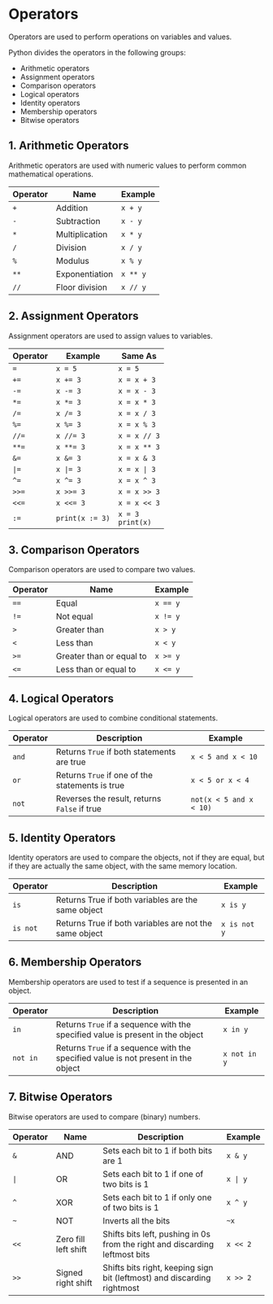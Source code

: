 # Operators

Operators are used to perform operations on variables and values.

Python divides the operators in the following groups:
- Arithmetic operators
- Assignment operators
- Comparison operators
- Logical operators
- Identity operators
- Membership operators
- Bitwise operators

## 1. Arithmetic Operators

Arithmetic operators are used with numeric values to perform common mathematical operations.

| Operator | Name           | Example   |
|----------|----------------|-----------|
| `+`      | Addition       | `x + y`   |
| `-`      | Subtraction    | `x - y`   |
| `*`      | Multiplication | `x * y`   |
| `/`      | Division       | `x / y`   |
| `%`      | Modulus        | `x % y`   |
| `**`     | Exponentiation | `x ** y`  |
| `//`     | Floor division | `x // y`  |


## 2. Assignment Operators

Assignment operators are used to assign values to variables.

| Operator | Example        | Same As        |
|----------|----------------|----------------|
| `=`      | `x = 5`        | `x = 5`        |
| `+=`     | `x += 3`       | `x = x + 3`    |
| `-=`     | `x -= 3`       | `x = x - 3`    |
| `*=`     | `x *= 3`       | `x = x * 3`    |
| `/=`     | `x /= 3`       | `x = x / 3`    |
| `%=`     | `x %= 3`       | `x = x % 3`    |
| `//=`    | `x //= 3`      | `x = x // 3`   |
| `**=`    | `x **= 3`      | `x = x ** 3`   |
| `&=`     | `x &= 3`       | `x = x & 3`    |
| `\|=`     | `x \|= 3`     | `x = x \| 3`   |
| `^=`     | `x ^= 3`       | `x = x ^ 3`    |
| `>>=`    | `x >>= 3`      | `x = x >> 3`   |
| `<<=`    | `x <<= 3`      | `x = x << 3`   |
| `:=`     | `print(x := 3)`| `x = 3` <br/>`print(x)`|


## 3. Comparison Operators

Comparison operators are used to compare two values.

| Operator | Name                        | Example   |
|----------|-----------------------------|-----------|
| `==`     | Equal                        | `x == y`  |
| `!=`     | Not equal                   | `x != y`  |
| `>`      | Greater than                | `x > y`   |
| `<`      | Less than                   | `x < y`   |
| `>=`     | Greater than or equal to    | `x >= y`  |
| `<=`     | Less than or equal to       | `x <= y`  |


## 4. Logical Operators

Logical operators are used to combine conditional statements.

| Operator | Description                                      | Example                          |
|----------|--------------------------------------------------|----------------------------------|
| `and`    | Returns `True` if both statements are true         | `x < 5 and x < 10`               |
| `or`     | Returns `True` if one of the statements is true    | `x < 5 or x < 4`                 |
| `not`    | Reverses the result, returns `False` if true       | `not(x < 5 and x < 10)`         |


## 5. Identity Operators

Identity operators are used to compare the objects, not if they are equal, but if they are actually the same object, with the same memory location.

| Operator  | Description                                              | Example      |
|-----------|----------------------------------------------------------|--------------|
| `is`      | Returns True if both variables are the same object       | `x is y`     |
| `is not`  | Returns True if both variables are not the same object   | `x is not y` |


## 6. Membership Operators

Membership operators are used to test if a sequence is presented in an object.

| Operator   | Description                                                                  | Example        |
|------------|------------------------------------------------------------------------------|----------------|
| `in`       | Returns `True` if a sequence with the specified value is present in the object | `x in y`       |
| `not in`   | Returns `True` if a sequence with the specified value is not present in the object | `x not in y`   |


## 7. Bitwise Operators

Bitwise operators are used to compare (binary) numbers.

| Operator | Name                 | Description                                                                 | Example   |
|----------|----------------------|-----------------------------------------------------------------------------|-----------|
| `&`      | AND                  | Sets each bit to 1 if both bits are 1                                       | `x & y`   |
| `\|`      | OR                   | Sets each bit to 1 if one of two bits is 1                                  | `x \| y`   |
| `^`      | XOR                  | Sets each bit to 1 if only one of two bits is 1                             | `x ^ y`   |
| `~`      | NOT                  | Inverts all the bits                                                        | `~x`      |
| `<<`     | Zero fill left shift | Shifts bits left, pushing in 0s from the right and discarding leftmost bits | `x << 2`  |
| `>>`     | Signed right shift   | Shifts bits right, keeping sign bit (leftmost) and discarding rightmost     | `x >> 2`  |

